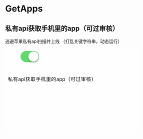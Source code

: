 # GetApps

## 私有api获取手机里的app（可过审核）

逃避苹果私有api扫描并上线 （打乱关键字符串，动态运行）

![MacDown logo](Source/Get_app_api.gif)
